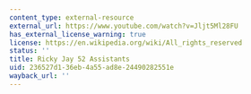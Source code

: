 ```yaml
---
content_type: external-resource
external_url: https://www.youtube.com/watch?v=Jljt5Ml28FU
has_external_license_warning: true
license: https://en.wikipedia.org/wiki/All_rights_reserved
status: ''
title: Ricky Jay 52 Assistants
uid: 236527d1-36eb-4a55-ad8e-24490282551e
wayback_url: ''
---
```

